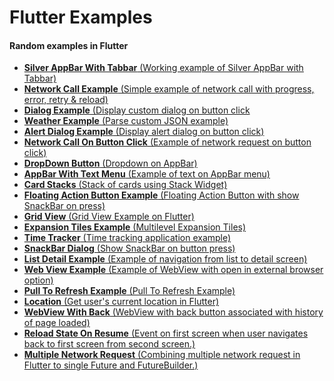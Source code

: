 # Flutter Examples

#### Random examples in Flutter
- <a href="https://github.com/sharmadhiraj/flutter_examples/blob/master/lib/screens/silver-appbar-with-tabbar.dart" target="_blank">**Silver AppBar With Tabbar** (Working example of Silver AppBar with Tabbar)</a></a></a>
- <a href="https://github.com/sharmadhiraj/flutter_examples/blob/master/lib/screens/network-example.dart" target="_blank">**Network Call Example** (Simple example of network call with progress, error, retry & reload)</a></a>
- <a href="https://github.com/sharmadhiraj/flutter_examples/blob/master/lib/screens/dialog.dart" target="_blank">**Dialog Example** (Display custom dialog on button click
- <a href="https://github.com/sharmadhiraj/flutter_examples/blob/master/lib/screens/weather.dart" target="_blank">**Weather Example** (Parse custom JSON example)</a></a>
- <a href="https://github.com/sharmadhiraj/flutter_examples/blob/master/lib/screens/alert-dialog.dart" target="_blank">**Alert Dialog Example** (Display alert dialog on button click)</a></a>
- <a href="https://github.com/sharmadhiraj/flutter_examples/blob/master/lib/screens/posts.dart" target="_blank">**Network Call On Button Click** (Example of network request on button click)</a></a>
- <a href="https://github.com/sharmadhiraj/flutter_examples/blob/master/lib/screens/dropdown-button-navigation.dart" target="_blank">**DropDown Button** (Dropdown on AppBar)</a></a>
- <a href="https://github.com/sharmadhiraj/flutter_examples/blob/master/lib/screens/app-bar-with-text-menu.dart" target="_blank">**AppBar With Text Menu** (Example of text on AppBar menu)</a></a>
- <a href="https://github.com/sharmadhiraj/flutter_examples/blob/master/lib/screens/stack-of-cards.dart" target="_blank">**Card Stacks** (Stack of cards using Stack Widget)</a></a>
- <a href="https://github.com/sharmadhiraj/flutter_examples/blob/master/lib/screens/fab.dart" target="_blank">**Floating Action Button Example** (Floating Action Button with show SnackBar on press)</a></a>
- <a href="https://github.com/sharmadhiraj/flutter_examples/blob/master/lib/screens/grid-view.dart" target="_blank">**Grid View** (Grid View Example on Flutter)</a></a>
- <a href="https://github.com/sharmadhiraj/flutter_examples/blob/master/lib/screens/expansion-tiles.dart" target="_blank">**Expansion Tiles Example** (Multilevel Expansion Tiles)</a></a>
- <a href="https://github.com/sharmadhiraj/flutter_examples/blob/master/lib/screens/time-tracking.dart" target="_blank">**Time Tracker** (Time tracking application example)</a></a>
- <a href="https://github.com/sharmadhiraj/flutter_examples/blob/master/lib/screens/snackbar-dialog.dart" target="_blank">**SnackBar Dialog** (Show SnackBar on button press)</a></a>
- <a href="https://github.com/sharmadhiraj/flutter_examples/blob/master/lib/screens/list-detail-example.dart" target="_blank">**List Detail Example** (Example of navigation from list to detail screen)</a></a>
- <a href="https://github.com/sharmadhiraj/flutter_examples/blob/master/lib/screens/webview-example.dart" target="_blank">**Web View Example** (Example of WebView with open in external browser option)</a></a>
- <a href="https://github.com/sharmadhiraj/flutter_examples/blob/master/lib/screens/pull_to_refresh.dart" target="_blank">**Pull To Refresh Example** (Pull To Refresh Example)</a></a>
- <a href="https://github.com/sharmadhiraj/flutter_examples/blob/master/lib/screens/location.dart" target="_blank">**Location** (Get user's current location in Flutter)</a></a>
- <a href="https://github.com/sharmadhiraj/flutter_examples/blob/master/lib/screens/webview_back.dart" target="_blank">**WebView With Back** (WebView with back button associated with history of page loaded)</a></a>
- <a href="https://github.com/sharmadhiraj/flutter_examples/blob/master/lib/screens/reload_state_on_resume.dart" target="_blank">**Reload State On Resume** (Event on first screen when user navigates back to first screen from second screen.)</a></a>
- <a href="https://github.com/sharmadhiraj/flutter_examples/blob/master/lib/screens/multiple_network_requests.dart" target="_blank">**Multiple Network Request** (Combining multiple network request in Flutter to single Future and FutureBuilder.)</a></a>